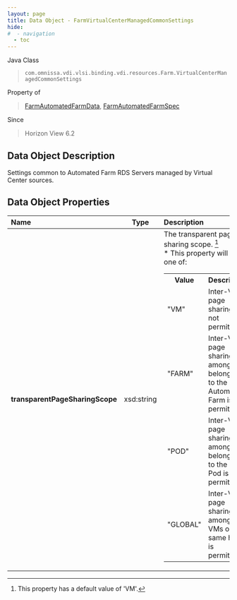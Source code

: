 ```yaml
---
layout: page
title: Data Object - FarmVirtualCenterManagedCommonSettings
hide:
#  - navigation
  - toc
---
```






Java Class
> `com.omnissa.vdi.vlsi.binding.vdi.resources.Farm.VirtualCenterManagedCommonSettings`

Property of
> [FarmAutomatedFarmData](vdi.resources.Farm.AutomatedFarmData.md#field_detail), [FarmAutomatedFarmSpec](vdi.resources.Farm.AutomatedFarmSpec.md#field_detail)

Since
> Horizon View 6.2


## Data Object Description

Settings common to Automated Farm RDS Servers managed by Virtual Center sources.

## Data Object Properties

 Name | Type | Description
:---|:---:|:---
**transparentPageSharingScope**|  xsd:string|  The transparent page sharing scope. [^124] <br>* This property will be one of:<br><table><tr><th>Value</th><th>Description</th></tr><tr><td>"VM"</td><td>Inter-VM page sharing is not permitted.</td></tr><tr><td>"FARM"</td><td>Inter-VM page sharing among VMs belonging to the same Automated Farm is permitted.</td></tr><tr><td>"POD"</td><td>Inter-VM page sharing among VMs belonging to the same Pod is permitted.</td></tr><tr><td>"GLOBAL"</td><td>Inter-VM page sharing among all VMs on the same host is permitted.</td></tr></table>




 


[^124]: This property has a default value of 'VM'.